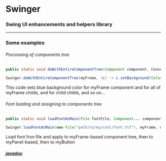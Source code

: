 # Swinger
### Swing UI enhancements and helpers library


---

### Some examples

###### Processing of components tree

```java
public static void doWithEntireComponentTree(Component component, Consumer<Component> consumer)
```

```java
Swinger.doWithEntireComponentTree(myFrame, (c) -> c.setBackground(Color.BLUE) );
```
This code sets blue background color for myFrame component and for all of myFrame childs, and for child childs, and so on...

###### Font loading and assigning to components tree

```java
public static void loadFontAsMain(File fontFile, Component... components);
```
```java
Swinger.loadFontAsMain(new File("path/to/my/cool/font.ttf"), myFrame, myPanel, myButton);
```
Load font fron file and apply to myFrame-based component tree, then to myPanel-based, then to myButton

##### [javadoc](https://psyriccio.github.io/Swinger/)
